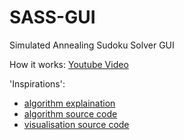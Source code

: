# SASS-GUI
Simulated Annealing Sudoku Solver GUI

How it works:
[Youtube Video](https://youtu.be/D03EdG_b5uw)

'Inspirations':
- [algorithm explaination](https://youtu.be/FyyVbuLZav8) 
- [algorithm source code](https://github.com/challengingLuck/youtube/blob/master/sudoku/sudoku.py)
- [visualisation source code](https://www.geeksforgeeks.org/building-and-visualizing-sudoku-game-using-pygame/)

